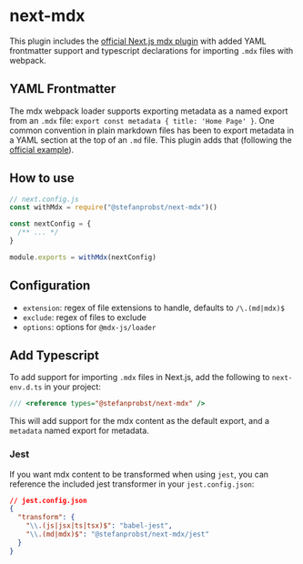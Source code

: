 # next-mdx

This plugin includes the
[official Next.js mdx plugin](https://github.com/vercel/next.js/tree/canary/packages/next-env)
with added YAML frontmatter support and typescript declarations for importing
`.mdx` files with webpack.

## YAML Frontmatter

The mdx webpack loader supports exporting metadata as a named export from an
`.mdx` file: `export const metadata { title: 'Home Page' }`. One common
convention in plain markdown files has been to export metadata in a YAML section
at the top of an `.md` file. This plugin adds that (following the
[official example](https://mdxjs.com/guides/custom-loader#custom-loader)).

## How to use

```js
// next.config.js
const withMdx = require("@stefanprobst/next-mdx")()

const nextConfig = {
  /** ... */
}

module.exports = withMdx(nextConfig)
```

## Configuration

- `extension`: regex of file extensions to handle, defaults to `/\.(md|mdx)$`
- `exclude`: regex of files to exclude
- `options`: options for `@mdx-js/loader`

## Add Typescript

To add support for importing `.mdx` files in Next.js, add the following to
`next-env.d.ts` in your project:

```ts
/// <reference types="@stefanprobst/next-mdx" />
```

This will add support for the mdx content as the default export, and a
`metadata` named export for metadata.

### Jest

If you want mdx content to be transformed when using `jest`, you can reference
the included jest transformer in your `jest.config.json`:

```json
// jest.config.json
{
  "transform": {
    "\\.(js|jsx|ts|tsx)$": "babel-jest",
    "\\.(md|mdx)$": "@stefanprobst/next-mdx/jest"
  }
}
```
